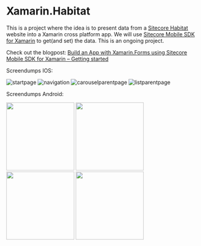 # Xamarin.Habitat

This is a project where the idea is to present data from a [Sitecore Habitat](https://github.com/Sitecore/Habitat/wiki) website into a Xamarin cross platform app. We will use [Sitecore Mobile SDK for Xamarin](https://components.xamarin.com/view/sitecore.mobile.sdk) to get(and set) the data. This is an ongoing project.

Check out the blogpost:  [Build an App with Xamarin.Forms using Sitecore Mobile SDK for Xamarin – Getting started](https://visionsincode.wordpress.com/2016/04/13/build-an-app-with-xamarin-forms-using-sitecore-mobile-sdk-for-xamarin-getting-started/)

Screendumps IOS:

![startpage](https://cloud.githubusercontent.com/assets/726479/14654173/b1c19410-067c-11e6-8f5d-29c538055e76.PNG)
![navigation](https://cloud.githubusercontent.com/assets/726479/14654185/bad5dd4a-067c-11e6-8fd4-cc603d10b1cc.PNG)
![carouselparentpage](https://cloud.githubusercontent.com/assets/726479/14654193/c2cadd3e-067c-11e6-9db0-7f64e262636c.PNG)
![listparentpage](https://cloud.githubusercontent.com/assets/726479/14654209/ca4ff080-067c-11e6-971d-23f7dadf82a4.PNG)


Screendumps Android:

<img src="https://cloud.githubusercontent.com/assets/726479/14654591/bfc9d8fe-067e-11e6-8646-805db2a83dae.png" width="180px"/>
<img src="https://cloud.githubusercontent.com/assets/726479/14654596/c6a59cf8-067e-11e6-9e96-16ab1a6a0d49.png" width="180px"/>
<img src="https://cloud.githubusercontent.com/assets/726479/14654606/cfae1c62-067e-11e6-9f7e-b30e7556b7d0.png" width="180px"/>
<img src="https://cloud.githubusercontent.com/assets/726479/14654603/cbfeceea-067e-11e6-8ff5-a3888b64eb45.png" width="180px"/>


